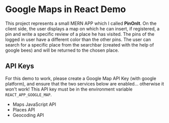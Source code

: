 # Google Maps in React Demo

This project represents a small MERN APP which I called **PinOnIt**.
On the client side, the user displays a map on which he can insert, if registered, a pin and write a specific review of a place he has visited. The pins of the logged in user have a different color than the other pins.
The user can search for a specific place from the searchbar (created with the help of google bees) and will be returned to the chosen place.

## API Keys

For this demo to work, please create a Google Map API Key (with google platform), and ensure that the two services below are enabled... otherwise it won't work! This API key must be in the environment variable `REACT_APP_GOOGLE_MAP`.

- Maps JavaScript API
- Places API
- Geocoding API
